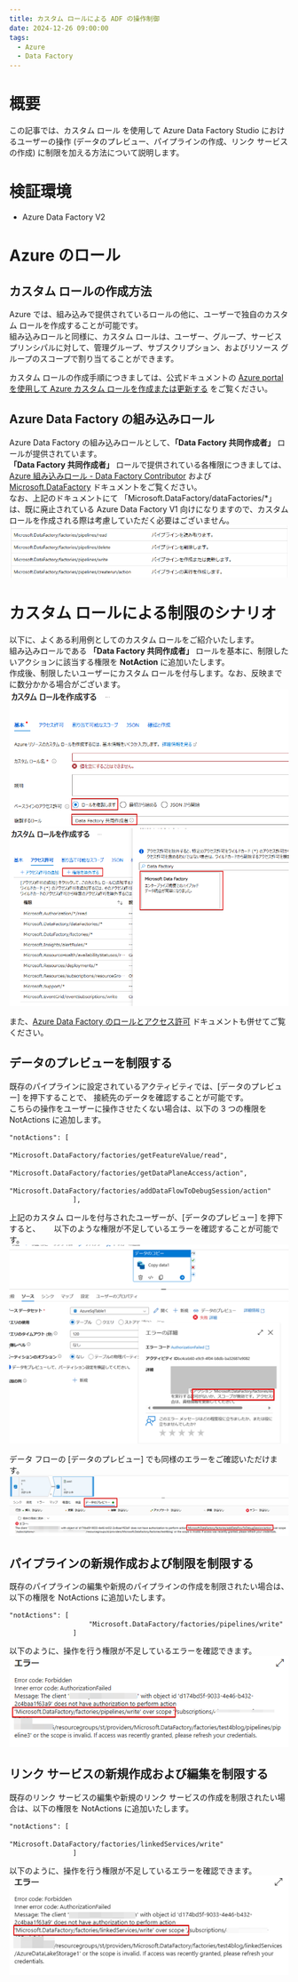 ```yaml
---
title: カスタム ロールによる ADF の操作制御
date: 2024-12-26 09:00:00
tags:
  - Azure
  - Data Factory
---
```


# 概要
この記事では、カスタム ロール を使用して Azure Data Factory Studio におけるユーザーの操作 (データのプレビュー、パイプラインの作成、リンク サービスの作成) に制限を加える方法について説明します。  



# 検証環境
- Azure Data Factory V2  


# Azure のロール
  

## カスタム ロールの作成方法
Azure では、組み込みで提供されているロールの他に、ユーザーで独自のカスタム ロールを作成することが可能です。  
組み込みロールと同様に、カスタム ロールは、ユーザー、グループ、サービス プリンシパルに対して、管理グループ、サブスクリプション、およびリソース グループのスコープで割り当てることができます。

カスタム ロールの作成手順につきましては、公式ドキュメントの [Azure portal を使用して Azure カスタム ロールを作成または更新する](https://learn.microsoft.com/ja-jp/azure/role-based-access-control/custom-roles-portal) をご覧ください。


## Azure Data Factory の組み込みロール
Azure Data Factory の組み込みロールとして、**「Data Factory 共同作成者」** ロールが提供されています。  
**「Data Factory 共同作成者」** ロールで提供されている各権限につきましては、 [Azure 組み込みロール - Data Factory Contributor](https://learn.microsoft.com/ja-jp/azure/role-based-access-control/built-in-roles/analytics#data-factory-contributor) および [Microsoft.DataFactory](https://learn.microsoft.com/ja-jp/azure/role-based-access-control/permissions/analytics#microsoftdatafactory) ドキュメントをご覧ください。  
なお、上記のドキュメントにて 「Microsoft.DataFactory/dataFactories/*」 は、既に廃止されている Azure Data Factory V1 向けになりますので、カスタム ロールを作成される際は考慮していただく必要はございません。
![](./how-to-custom-roles/how-to-custom-roles-7.png)  


# カスタム ロールによる制限のシナリオ
以下に、よくある利用例としてのカスタム ロールをご紹介いたします。  
組み込みロールである **「Data Factory 共同作成者」** ロールを基本に、制限したいアクションに該当する権限を **NotAction** に追加いたします。  
作成後、制限したいユーザーにカスタム ロールを付与します。なお、反映までに数分かかる場合がございます。
![](./how-to-custom-roles/how-to-custom-roles-1.png)  
![](./how-to-custom-roles/how-to-custom-roles-2.png)  


また、[Azure Data Factory のロールとアクセス許可](https://learn.microsoft.com/ja-jp/azure/data-factory/concepts-roles-permissions#custom-scenarios-and-custom-roles) ドキュメントも併せてご覧ください。

## データのプレビューを制限する
既存のパイプラインに設定されているアクティビティでは、[データのプレビュー] を押下することで、
接続先のデータを確認することが可能です。  
こちらの操作をユーザーに操作させたくない場合は、以下の 3 つの権限を NotActions に追加します。
```
"notActions": [
                    "Microsoft.DataFactory/factories/getFeatureValue/read",
                    "Microsoft.DataFactory/factories/getDataPlaneAccess/action",
                    "Microsoft.DataFactory/factories/addDataFlowToDebugSession/action"
                ],
```

上記のカスタム ロールを付与されたユーザーが、[データのプレビュー] を押下すると、　　
以下のような権限が不足しているエラーを確認することが可能です。  
![](./how-to-custom-roles/how-to-custom-roles-3.png)  

データ フローの [データのプレビュー] でも同様のエラーをご確認いただけます。  
![](./how-to-custom-roles/how-to-custom-roles-4.png)  


## パイプラインの新規作成および制限を制限する
既存のパイプラインの編集や新規のパイプラインの作成を制限されたい場合は、以下の権限を NotActions に追加いたします。

```
"notActions": [
                    "Microsoft.DataFactory/factories/pipelines/write"
                ]
```  
  
  
以下のように、操作を行う権限が不足しているエラーを確認できます。
![](./how-to-custom-roles/how-to-custom-roles-5.png)  


## リンク サービスの新規作成および編集を制限する
既存のリンク サービスの編集や新規のリンク サービスの作成を制限されたい場合は、以下の権限を NotActions に追加いたします。


```
"notActions": [
                    "Microsoft.DataFactory/factories/linkedServices/write"
                ]
```        

以下のように、操作を行う権限が不足しているエラーを確認できます。
![](./how-to-custom-roles/how-to-custom-roles-6.png)  



